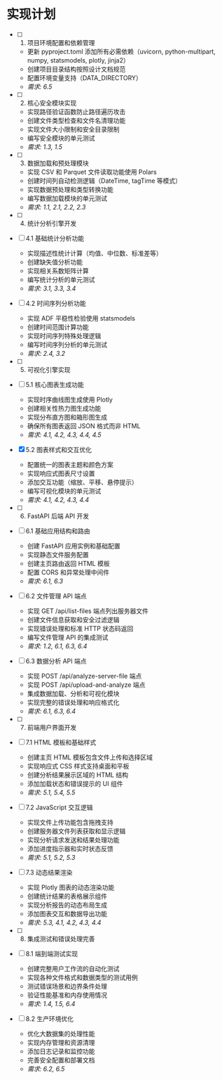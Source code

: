 # 实现计划

- [ ] 1. 项目环境配置和依赖管理
  - 更新 pyproject.toml 添加所有必需依赖（uvicorn, python-multipart, numpy, statsmodels, plotly, jinja2）
  - 创建项目目录结构按照设计文档规范
  - 配置环境变量支持（DATA_DIRECTORY）
  - _需求: 6.5_

- [ ] 2. 核心安全模块实现
  - 实现路径验证函数防止路径遍历攻击
  - 创建文件类型检查和文件名清理功能
  - 实现文件大小限制和安全目录限制
  - 编写安全模块的单元测试
  - _需求: 1.3, 1.5_

- [ ] 3. 数据加载和预处理模块
  - 实现 CSV 和 Parquet 文件读取功能使用 Polars
  - 创建时间列自动检测逻辑（DateTime, tagTime 等模式）
  - 实现数据预处理和类型转换功能
  - 编写数据加载模块的单元测试
  - _需求: 1.1, 2.1, 2.2, 2.3_

- [ ] 4. 统计分析引擎开发
- [ ] 4.1 基础统计分析功能
  - 实现描述性统计计算（均值、中位数、标准差等）
  - 创建缺失值分析功能
  - 实现相关系数矩阵计算
  - 编写统计分析的单元测试
  - _需求: 3.1, 3.3, 3.4_

- [ ] 4.2 时间序列分析功能
  - 实现 ADF 平稳性检验使用 statsmodels
  - 创建时间范围计算功能
  - 实现时间序列特殊处理逻辑
  - 编写时间序列分析的单元测试
  - _需求: 2.4, 3.2_

- [ ] 5. 可视化引擎实现
- [ ] 5.1 核心图表生成功能
  - 实现时序曲线图生成使用 Plotly
  - 创建相关性热力图生成功能
  - 实现分布直方图和箱形图生成
  - 确保所有图表返回 JSON 格式而非 HTML
  - _需求: 4.1, 4.2, 4.3, 4.4, 4.5_

- [x] 5.2 图表样式和交互优化
  - 配置统一的图表主题和颜色方案
  - 实现响应式图表尺寸设置
  - 添加交互功能（缩放、平移、悬停提示）
  - 编写可视化模块的单元测试
  - _需求: 4.1, 4.2, 4.3, 4.4_

- [ ] 6. FastAPI 后端 API 开发
- [ ] 6.1 基础应用结构和路由
  - 创建 FastAPI 应用实例和基础配置
  - 实现静态文件服务配置
  - 创建主页路由返回 HTML 模板
  - 配置 CORS 和异常处理中间件
  - _需求: 6.1, 6.3_

- [ ] 6.2 文件管理 API 端点
  - 实现 GET /api/list-files 端点列出服务器文件
  - 创建文件信息获取和安全过滤逻辑
  - 实现错误处理和标准 HTTP 状态码返回
  - 编写文件管理 API 的集成测试
  - _需求: 1.2, 6.1, 6.3, 6.4_

- [ ] 6.3 数据分析 API 端点
  - 实现 POST /api/analyze-server-file 端点
  - 实现 POST /api/upload-and-analyze 端点
  - 集成数据加载、分析和可视化模块
  - 实现完整的错误处理和响应格式化
  - _需求: 6.1, 6.3, 6.4_

- [ ] 7. 前端用户界面开发
- [ ] 7.1 HTML 模板和基础样式
  - 创建主页 HTML 模板包含文件上传和选择区域
  - 实现响应式 CSS 样式支持桌面和平板
  - 创建分析结果展示区域的 HTML 结构
  - 添加加载状态和错误提示的 UI 组件
  - _需求: 5.1, 5.4, 5.5_

- [ ] 7.2 JavaScript 交互逻辑
  - 实现文件上传功能包含拖拽支持
  - 创建服务器文件列表获取和显示逻辑
  - 实现分析请求发送和结果处理功能
  - 添加进度指示器和实时状态反馈
  - _需求: 5.1, 5.2, 5.3_

- [ ] 7.3 动态结果渲染
  - 实现 Plotly 图表的动态渲染功能
  - 创建统计结果的表格展示组件
  - 实现分析报告的动态布局生成
  - 添加图表交互和数据导出功能
  - _需求: 5.3, 4.1, 4.2, 4.3, 4.4_

- [ ] 8. 集成测试和错误处理完善
- [ ] 8.1 端到端测试实现
  - 创建完整用户工作流的自动化测试
  - 实现各种文件格式和数据类型的测试用例
  - 测试错误场景和边界条件处理
  - 验证性能基准和内存使用情况
  - _需求: 1.4, 1.5, 6.4_

- [ ] 8.2 生产环境优化
  - 优化大数据集的处理性能
  - 实现内存管理和资源清理
  - 添加日志记录和监控功能
  - 完善安全配置和部署文档
  - _需求: 6.2, 6.5_